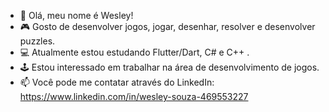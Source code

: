 - 👋 Olá, meu nome é Wesley!
- 🎮 Gosto de desenvolver jogos, jogar, desenhar, resolver e desenvolver puzzles. 
- 💻 Atualmente estou estudando Flutter/Dart, C# e C++ .
- 🕹 Estou interessado em trabalhar na área de desenvolvimento de jogos.
- 📫 Você pode me contatar através do LinkedIn: https://www.linkedin.com/in/wesley-souza-469553227
